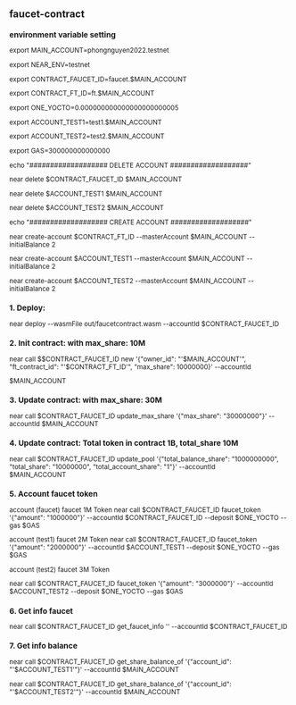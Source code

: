 <sub>
  
## faucet-contract

  
### environment variable setting
  
  export MAIN_ACCOUNT=phongnguyen2022.testnet
  
  export NEAR_ENV=testnet
  
  export CONTRACT_FAUCET_ID=faucet.$MAIN_ACCOUNT
  
  export CONTRACT_FT_ID=ft.$MAIN_ACCOUNT
  
  export ONE_YOCTO=0.000000000000000000000005
  
  export ACCOUNT_TEST1=test1.$MAIN_ACCOUNT
  
  export ACCOUNT_TEST2=test2.$MAIN_ACCOUNT
  
  export GAS=300000000000000

  echo "################### DELETE ACCOUNT ###################"
 
  near delete $CONTRACT_FAUCET_ID $MAIN_ACCOUNT
  
  near delete $ACCOUNT_TEST1 $MAIN_ACCOUNT
  
  near delete $ACCOUNT_TEST2 $MAIN_ACCOUNT

   echo "################### CREATE ACCOUNT ###################"
  
   near create-account $CONTRACT_FT_ID --masterAccount $MAIN_ACCOUNT --initialBalance 2
  
   near create-account $ACCOUNT_TEST1 --masterAccount $MAIN_ACCOUNT --initialBalance 2
  
   near create-account $ACCOUNT_TEST2 --masterAccount $MAIN_ACCOUNT --initialBalance 2
  

 ### 1. Deploy:
  
   near deploy --wasmFile out/faucetcontract.wasm --accountId $CONTRACT_FAUCET_ID

 ### 2. Init contract: with max_share: 10M
  
   near call $$CONTRACT_FAUCET_ID new '{"owner_id": "'$MAIN_ACCOUNT'", "ft_contract_id": "'$CONTRACT_FT_ID'", "max_share": 10000000}' --accountId
   
   $MAIN_ACCOUNT

 ### 3. Update contract: with max_share: 30M
  
   near call $CONTRACT_FAUCET_ID update_max_share '{"max_share": "30000000"}' --accountId $MAIN_ACCOUNT

 ### 4. Update contract: Total token in contract 1B, total_share 10M
  
   near call $CONTRACT_FAUCET_ID update_pool '{"total_balance_share": "1000000000", "total_share": "10000000", "total_account_share": "1"}' --accountId      
   $MAIN_ACCOUNT

 ### 5. Account faucet token
  
   account (faucet) faucet 1M Token 
   near call $CONTRACT_FAUCET_ID faucet_token '{"amount": "1000000"}' --accountId $CONTRACT_FAUCET_ID --deposit $ONE_YOCTO --gas $GAS

   account (test1) faucet 2M Token 
   near call $CONTRACT_FAUCET_ID faucet_token '{"amount": "2000000"}' --accountId $ACCOUNT_TEST1 --deposit $ONE_YOCTO --gas $GAS

   account (test2) faucet 3M Token 
  
   near call $CONTRACT_FAUCET_ID faucet_token '{"amount": "3000000"}' --accountId $ACCOUNT_TEST2 --deposit $ONE_YOCTO --gas $GAS

 ### 6. Get info faucet
  
   near call $CONTRACT_FAUCET_ID get_faucet_info '' --accountId $CONTRACT_FAUCET_ID

 ### 7. Get info balance
  
   near call $CONTRACT_FAUCET_ID get_share_balance_of '{"account_id": "'$ACCOUNT_TEST1'"}' --accountId $MAIN_ACCOUNT
  
   near call $CONTRACT_FAUCET_ID get_share_balance_of '{"account_id": "'$ACCOUNT_TEST2'"}' --accountId $MAIN_ACCOUNT
  
</sub>
